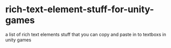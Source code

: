 # rich-text-element-stuff-for-unity-games
a list of rich text elements stuff that you can copy and paste in to textboxs in unity games

